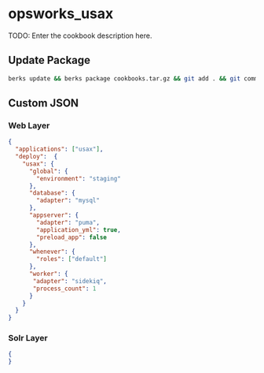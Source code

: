 # opsworks_usax

TODO: Enter the cookbook description here.

## Update Package
```sh
berks update && berks package cookbooks.tar.gz && git add . && git commit -m 'package update' && git push
```

## Custom JSON

### Web Layer
```json
{
  "applications": ["usax"],
  "deploy":  {
    "usax": {
      "global": {
        "environment": "staging"
      },
      "database": {
        "adapter": "mysql"
      },
      "appserver": {
        "adapter": "puma",
        "application_yml": true,
        "preload_app": false
      },
      "whenever": {
        "roles": ["default"]
      },
      "worker": {
       "adapter": "sidekiq",
       "process_count": 1
      }
    }
  }
}
```

### Solr Layer
```json
{
}
```
